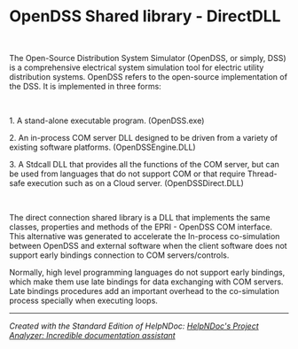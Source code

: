# OpenDSS Shared library - DirectDLL

&nbsp;

The Open-Source Distribution System Simulator (OpenDSS, or simply, DSS) is a comprehensive electrical system simulation tool for electric utility distribution systems. OpenDSS refers to the open-source implementation of the DSS. It is implemented in three forms:

&nbsp;

&#49;. A stand-alone executable program. (OpenDSS.exe)

&#50;. An in-process COM server DLL designed to be driven from a variety of existing software platforms. (OpenDSSEngine.DLL)

&#51;. A Stdcall DLL that provides all the functions of the COM server, but can be used from languages that do not support COM or that require Thread-safe execution such as on a Cloud server. (OpenDSSDirect.DLL)

&nbsp;

The direct connection shared library is a DLL that implements the same classes, properties and methods of the EPRI - OpenDSS COM interface. This alternative was generated to accelerate the In-process co-simulation between OpenDSS and external software when the client software does not support early bindings connection to COM servers/controls.

Normally, high level programming languages do not support early bindings, which make them use late bindings for data exchanging with COM servers. Late bindings procedures add an important overhead to the co-simulation process specially when executing loops.


***
_Created with the Standard Edition of HelpNDoc: [HelpNDoc's Project Analyzer: Incredible documentation assistant](<https://www.helpndoc.com/feature-tour/advanced-project-analyzer/>)_
